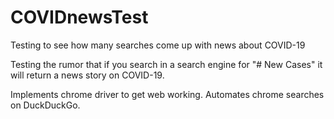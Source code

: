 # COVIDnewsTest
Testing to see how many searches come up with news about COVID-19

Testing the rumor that if you search in a search engine for "# New Cases" it will return a news story on COVID-19. 

Implements chrome driver to get web working. Automates chrome searches on DuckDuckGo. 
